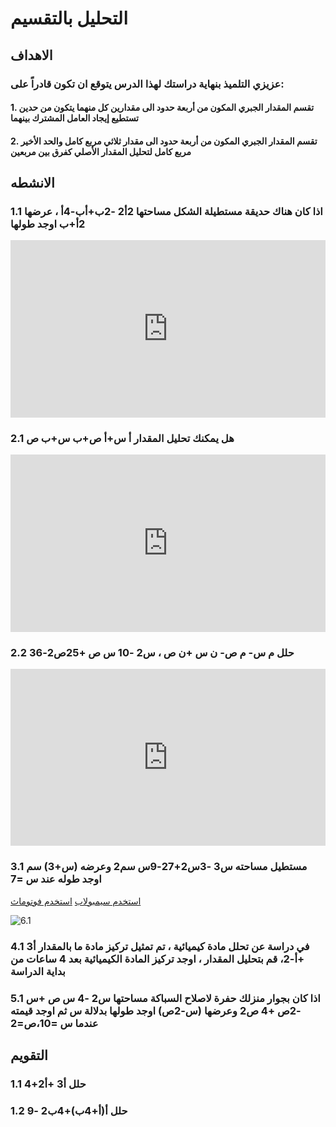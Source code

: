 # التحليل بالتقسيم

## الاهداف

### عزيزي التلميذ بنهاية دراستك لهذا الدرس يتوقع ان تكون قادراً على:

#### 1. تقسم المقدار الجبري المكون من أربعة حدود الى مقدارين كل منهما يتكون من حدين تستطيع إيجاد العامل المشترك بينهما

#### 2. تقسم المقدار الجبري المكون من أربعة حدود الى مقدار ثلاثي مربع كامل والحد الأخير مربع كامل لتحليل المقدار الأصلي كفرق بين مربعين

## الانشطه

### 1.1 اذا كان هناك حديقة مستطيلة الشكل مساحتها 2أ2 -2ب+أب-4أ ، عرضها 2أ+ب اوجد طولها

<div style="position: relative; padding-bottom: 56.25%; height: 0; overflow: hidden; z-index: 0;">
  <iframe style="position: absolute; top: 0; left: 0; width: 100%; height: 100%;" src="https://www.youtube.com/embed/x9oVuMhekPM" frameborder="0" allow="accelerometer; autoplay; clipboard-write; encrypted-media; gyroscope; picture-in-picture" allowfullscreen></iframe>
</div>

### 2.1 هل يمكنك تحليل المقدار أ س+أ ص+ب س+ب ص

<div style="position: relative; padding-bottom: 56.25%; height: 0; overflow: hidden;">
  <iframe style="position: absolute; top: 0; left: 0; width: 100%; height: 100%;" src="https://www.youtube.com/embed/O7um6H4UcsE" frameborder="0" allow="accelerometer; autoplay; clipboard-write; encrypted-media; gyroscope; picture-in-picture" allowfullscreen></iframe>
</div>

### 2.2 حلل م س- م ص- ن س +ن ص ، س2 -10 س ص +25ص2-36

<div style="position: relative; padding-bottom: 56.25%; height: 0; overflow: hidden;">
  <iframe style="position: absolute; top: 0; left: 0; width: 100%; height: 100%;" src="https://www.youtube.com/embed/jTSyLVw6tzA" frameborder="0" allow="accelerometer; autoplay; clipboard-write; encrypted-media; gyroscope; picture-in-picture" allowfullscreen></iframe>
</div>

### 3.1 مستطيل مساحته س3 -3س2+27-9س سم2 وعرضه (س+3) سم اوجد طوله عند س =7

<a href="https://ar.symbolab.com/" target="_blank">استخدم سيمبولاب</a>
<a href="https://photomath.com/install/" target="_blank">استخدم فوتوماث</a>

![6.1](https://1.bp.blogspot.com/-BawjRv84Pr4/YHf4x25o9RI/AAAAAAAAB6g/pLk7rLRnfkAIs9mK6zXLShyChLYMJKwtwCLcBGAsYHQ/s1069/%25D8%25A7%25D9%2585%25D8%25AA%25D8%25AD%25D8%25A7%25D9%2586.png)

### 4.1 في دراسة عن تحلل مادة كيميائية ، تم تمثيل تركيز مادة ما بالمقدار أ3 +أ-2، قم بتحليل المقدار ، اوجد تركيز المادة الكيميائية بعد 4 ساعات من بداية الدراسة

### 5.1 اذا كان بجوار منزلك حفرة لاصلاح السباكة مساحتها س2 -4 س ص +س -2ص +4 ص2 وعرضها (س-2ص) اوجد طولها بدلالة س ثم اوجد قيمته عندما س =10،ص=2

## التقويم

### 1.1 حلل أ3 +أ2+4

### 1.2 حلل أ(أ+4ب)+4ب2 -9
